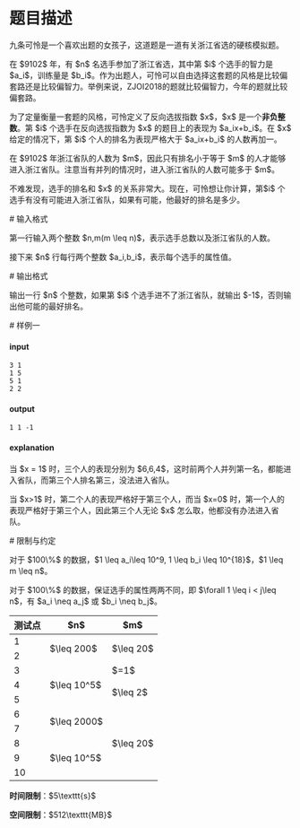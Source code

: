 # 题目描述

<p>九条可怜是一个喜欢出题的女孩子，这道题是一道有关浙江省选的硬核模拟题。</p>
<p>在 $9102$ 年，有 $n$ 名选手参加了浙江省选，其中第 $i$ 个选手的智力是 $a_i$，训练量是 $b_i$。作为出题人，可怜可以自由选择这套题的风格是比较偏套路还是比较偏智力。举例来说，ZJOI2018的题就比较偏智力，今年的题就比较偏套路。</p>
<p>为了定量衡量一套题的风格，可怜定义了反向选拔指数 $x$，$x$ 是一个<strong>非负整数</strong>。第 $i$ 个选手在反向选拔指数为 $x$ 的题目上的表现为 $a_ix+b_i$。在 $x$ 给定的情况下，第 $i$ 个人的排名为表现严格大于 $a_ix+b_i$ 的人数再加一。</p>
<p>在 $9102$ 年浙江省队的人数为 $m$，因此只有排名小于等于 $m$ 的人才能够进入浙江省队。注意当有并列的情况时，进入浙江省队的人数可能多于 $m$。</p>
<p>不难发现，选手的排名和 $x$ 的关系非常大。现在，可怜想让你计算，第$i$ 个选手有没有可能进入浙江省队，如果有可能，他最好的排名是多少。</p>
# 输入格式


<p>第一行输入两个整数 $n,m(m \leq n)$，表示选手总数以及浙江省队的人数。</p>
<p>接下来 $n$ 行每行两个整数 $a_i,b_i$，表示每个选手的属性值。</p>
# 输出格式


<p>输出一行 $n$ 个整数，如果第 $i$ 个选手进不了浙江省队，就输出 $-1$，否则输出他可能的最好排名。</p>
# 样例一


<h4>input</h4>
<pre><code>3 1
1 5
5 1
2 2</code></pre>
<h4>output</h4>
<pre><code>1 1 -1</code></pre>
<h4>explanation</h4>
<p>当 $x = 1$ 时，三个人的表现分别为 $6,6,4$，这时前两个人并列第一名，都能进入省队，而第三个人排名第三，没法进入省队。</p>
<p>当 $x&gt;1$ 时，第二个人的表现严格好于第三个人，而当 $x=0$ 时，第一个人的表现严格好于第三个人，因此第三个人无论 $x$ 怎么取，他都没有办法进入省队。</p>
# 限制与约定


<p>对于 $100\%$ 的数据，$1 \leq a_i\leq 10^9, 1 \leq b_i \leq 10^{18}$，$1 \leq m \leq n$。</p>
<p>对于 $100\%$ 的数据，保证选手的属性两两不同，即 $\forall 1 \leq i &lt; j\leq n$，有 $a_i \neq a_j$ 或 $b_i \neq b_j$。</p>
<div class="table-responsive">
<table class="table table-bordered table-text-center table-vertical-middle"><thead><tr><th>测试点</th>
    <th>$n$</th>
    <th>$m$</th>
  </tr></thead><tbody><tr><td>1</td>
    <td rowspan="2">$\leq 200$</td>
    <td rowspan="2">$\leq 20$</td>
  </tr><tr><td>2</td>
  </tr><tr><td>3</td>
    <td rowspan="3">$\leq 10^5$</td>
    <td>$=1$</td>
  </tr><tr><td>4</td>
    <td rowspan="2">$\leq 2$</td>
  </tr><tr><td>5</td>
  </tr><tr><td>6</td>
    <td rowspan="2">$\leq 2000$</td>
    <td rowspan="5">$\leq 20$</td>
  </tr><tr><td>7</td>
  </tr><tr><td>8</td>
    <td rowspan="3">$\leq 10^5$</td>
  </tr><tr><td>9</td>
  </tr><tr><td>10</td>
  </tr></tbody></table></div>

<p><strong>时间限制</strong>：$5\texttt{s}$</p>
<p><strong>空间限制</strong>：$512\texttt{MB}$</p>
